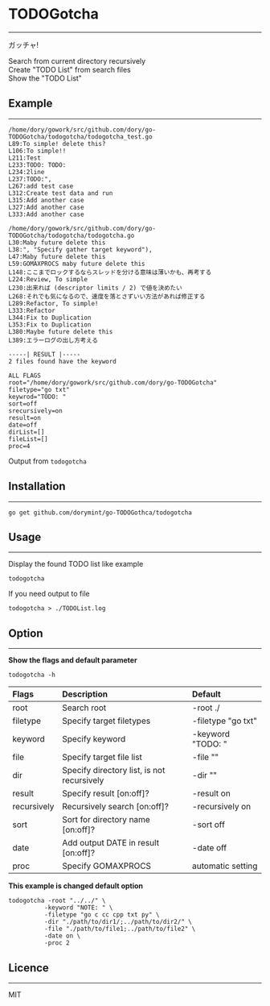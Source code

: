 # TODOGotcha
---
ガッチャ!  

Search from current directory recursively  
Create "TODO List" from search files  
Show the "TODO List"  

## Example
---
```
/home/dory/gowork/src/github.com/dory/go-TODOGotcha/todogotcha/todogotcha_test.go
L89:To simple! delete this?
L106:To simple!!
L211:Test
L233:TODO: TODO:
L234:2line
L237:TODO:",
L267:add test case
L312:Create test data and run
L315:Add another case
L327:Add another case
L333:Add another case

/home/dory/gowork/src/github.com/dory/go-TODOGotcha/todogotcha/todogotcha.go
L30:Maby future delete this
L38:", "Specify gather target keyword"),
L47:Maby future delete this
L59:GOMAXPROCS maby future delete this
L148:ここまでロックするならスレッドを分ける意味は薄いかも、再考する
L224:Review, To simple
L230:出来れば (descriptor limits / 2) で値を決めたい
L268:それでも気になるので、速度を落とさずいい方法があれば修正する
L289:Refactor, To simple!
L333:Refactor
L344:Fix to Duplication
L353:Fix to Duplication
L380:Maybe future delete this
L389:エラーログの出し方考える

-----| RESULT |-----
2 files found have the keyword

ALL FLAGS
root="/home/dory/gowork/src/github.com/dory/go-TODOGotcha"
filetype="go txt"
keywrod="TODO: "
sort=off
srecursively=on
result=on
date=off
dirList=[]
fileList=[]
proc=4
```
Output from ```todogotcha```  

## Installation
---
```
go get github.com/dorymint/go-TODOGothca/todogotcha
```

## Usage
---
Display the found TODO list like example
```
todogotcha
```

If you need output to file
```
todogotcha > ./TODOList.log
```

## Option
---
**Show the flags and default parameter**
```
todogotcha -h
```

| Flags | Description | Default |
| :---- | :---------- | :------ |
| root  | Search root | -root ./ |
| filetype | Specify target filetypes | -filetype "go txt" |
| keyword | Specify keyword | -keyword "TODO: " |
| file | Specify target file list | -file "" |
| dir | Specify directory list, is not recursively | -dir "" |
| result | Specify result [on:off]? | -result on |
| recursively | Recursively search [on:off]? | -recursively on |
| sort | Sort for directory name [on:off]? | -sort off |
| date | Add output DATE in result [on:off]? | -date off |
| proc | Specify GOMAXPROCS | automatic setting |

**This example is changed default option**
```
todogotcha -root "../../" \
          -keyword "NOTE: " \
          -filetype "go c cc cpp txt py" \
          -dir "./path/to/dir1/;../path/to/dir2/" \
          -file "./path/to/file1;../path/to/file2" \
          -date on \
          -proc 2
```

## Licence
---
MIT
